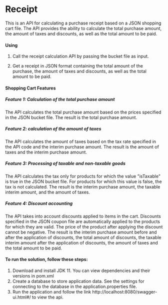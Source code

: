 # **Receipt**

   This is an API for calculating a purchase receipt
based on a JSON shopping cart file. The API provides 
the ability to calculate the total purchase amount, 
the amount of taxes and discounts, as well as 
the total amount to be paid.

#### Using

1. Call the receipt calculation API by passing
the bucket file as input.

2. Get a receipt in JSON format containing the total amount
of the purchase, the amount of taxes and discounts, 
as well as the total amount to be paid.

#### Shopping Cart Features

##### Feature 1: Calculation of the total purchase amount

The API calculates the total purchase amount based 
on the prices specified in the JSON bucket file. 
The result is the total purchase amount.

##### Feature 2: calculation of the amount of taxes

The API calculates the amount of taxes based on 
the tax rate specified in the API code and the interim 
purchase amount. The result is the amount of taxes and 
the interim purchase amount.

##### Feature 3: Processing of taxable and non-taxable goods

The API calculates the tax only for products for which 
the value "isTaxable" is true in the JSON bucket file. 
For products for which this value is false, the tax is 
not calculated. The result is the interim purchase amount, 
the taxable interim amount, and the amount of taxes.

##### Feature 4: Discount accounting

The API takes into account discounts applied to items 
in the cart. Discounts specified in the JSON coupon file 
are automatically applied to the products for which they 
are valid. The price of the product after applying 
the discount cannot be negative. The result is the interim 
purchase amount before and after the application of discounts,
the total amount of discounts, the taxable interim amount
after the application of discounts, the amount of taxes and 
the total amount to be paid.

#### To run the solution, follow these steps:

1. Download and install JDK 11. You can view 
dependencies and their versions in pom.xml
2. Create a database to store application data. 
See the settings for connecting to the database 
in the application.properties file.
3. Run the application and follow the link 
http://localhost:8080/swagger-ui.html#/ to view the api.
